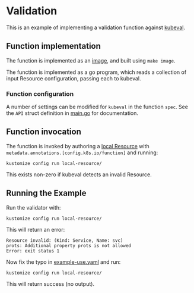 # Validation

This is an example of implementing a validation function against
[kubeval](https://github.com/instrumenta/kubeval).

## Function implementation

The function is implemented as an [image](image), and built using `make image`.

The function is implemented as a go program, which reads a collection of input
Resource configuration, passing each to kubeval.

### Function configuration

A number of settings can be modified for `kubeval` in the function `spec`. See
the `API` struct definition in [main.go](image/main.go) for documentation.

## Function invocation

The function is invoked by authoring a [local Resource](local-resource)
with `metadata.annotations.[config.k8s.io/function]` and running:

    kustomize config run local-resource/

This exists non-zero if kubeval detects an invalid Resource.

## Running the Example

Run the validator with:

    kustomize config run local-resource/

This will return an error:

    Resource invalid: (Kind: Service, Name: svc)
    prots: Additional property prots is not allowed
    Error: exit status 1

Now fix the typo in [example-use.yaml](local-resource/example-use.yaml) and
run:

    kustomize config run local-resource/

This will return success (no output).
